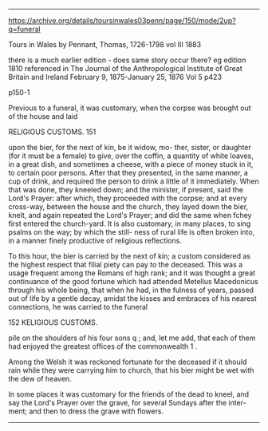 
---



https://archive.org/details/toursinwales03penn/page/150/mode/2up?q=funeral

Tours in Wales
by Pennant, Thomas, 1726-1798
vol III
1883

there is a much earlier edition - does same story occur there? eg edition 1810 referenced in The Journal of the Anthropological Institute of Great Britain and Ireland 
February 9, 1875-January 25, 1876 Vol 5 p423

p150-1



Previous to a funeral, it was customary, when 
the corpse was brought out of the house and laid 



RELIGIOUS CUSTOMS. 151 

upon the bier, for the next of kin, be it widow, mo- 
ther, sister, or daughter (for it must be a female) 
to give, over the coffin, a quantity of white loaves, 
in a great dish, and sometimes a cheese, with a 
piece of money stuck in it, to certain poor persons. 
After that they presented, in the same manner, a 
cup of drink, and required the person to drink a 
little of it immediately. When that was done, they 
kneeled down; and the minister, if present, said 
the Lord's Prayer: after which, they proceeded 
with the corpse; and at every cross-way, between 
the house and the church, they layed down the 
bier, knelt, and again repeated the Lord's Prayer; 
and did the same when fchey first entered the 
church-yard. It is also customary, in many places, 
to sing psalms on the way; by which the still- 
ness of rural life is often broken into, in a manner 
finely productive of religious reflections. 

To this hour, the bier is carried by the next of 
kin; a custom considered as the highest respect 
that filial piety can pay to the deceased. This 
was a usage frequent among the Romans of high 
rank; and it was thought a great continuance of 
the good fortune which had attended Metellus 
Macedonicus through his whole being, that when he 
had, in the fulness of years, passed out of life by a 
gentle decay, amidst the kisses and embraces of his 
nearest connections, he was carried to the funeral 



152 KELIGIOUS CUSTOMS. 

pile on the shoulders of his four sons q ; and, let 
me add, that each of them had enjoyed the greatest 
offices of the commonwealth 1 . 

Among the Welsh it was reckoned fortunate 
for the deceased if it should rain while they were 
carrying him to church, that his bier might be wet 
with the dew of heaven. 

In some places it was customary for the friends 
of the dead to kneel, and say the Lord's Prayer 
over the grave, for several Sundays after the inter- 
ment; and then to dress the grave with flowers. 


---
